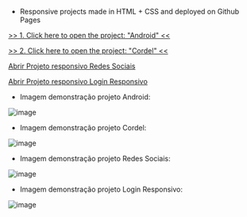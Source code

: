 * Responsive projects made in HTML + CSS and deployed on Github Pages

<a href="https://luangf.github.io/projetos-exercicios-html-css/projeto/android" target="_blank">>> 1. Click here to open the project: "Android" <<</a>

<a href="https://luangf.github.io/projetos-exercicios-html-css/projeto2/">>> 2. Click here to open the project: "Cordel" <<</a>

<a href="https://luangf.github.io/projetos-exercicios-html-css/projeto3/">Abrir Projeto responsivo Redes Sociais</a>

<a href="https://luangf.github.io/projetos-exercicios-html-css/projeto4/">Abrir Projeto responsivo Login Responsivo</a>

* Imagem demonstração projeto Android:

![image](https://github.com/luangf/exercicios-html-css/assets/82978424/8f95c0bc-036b-4207-a52c-831fba1e5ca7)

* Imagem demonstração projeto Cordel:

![image](https://github.com/luangf/exercicios-html-css/assets/82978424/0e6bf525-851f-4615-9411-9b308b354dc2)

* Imagem demonstração projeto Redes Sociais:

![image](https://github.com/luangf/exercicios-html-css/assets/82978424/62189e8d-cbb1-4fa9-b5b0-acc168a99da2)

* Imagem demonstração projeto Login Responsivo:

![image](https://github.com/luangf/exercicios-html-css/assets/82978424/7a9c194f-c7e5-49f6-9433-3c1a8e7e10f2)
